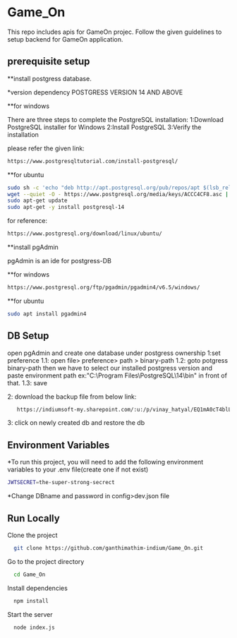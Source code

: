 # Game_On

This repo includes apis for GameOn projec.
Follow the given guidelines to setup backend for GameOn application.

## prerequisite setup

**install postgress database.

*version dependency
  POSTGRESS VERSION 14 AND ABOVE

**for windows

There are three steps to complete the PostgreSQL installation:
1:Download PostgreSQL installer for Windows
2:Install PostgreSQL
3:Verify the installation

please refer the given link:
```bash
https://www.postgresqltutorial.com/install-postgresql/
```

**for ubuntu 

```bash
sudo sh -c 'echo "deb http://apt.postgresql.org/pub/repos/apt $(lsb_release -cs)-pgdg main" > /etc/apt/sources.list.d/pgdg.list'
wget --quiet -O - https://www.postgresql.org/media/keys/ACCC4CF8.asc | sudo apt-key add -
sudo apt-get update
sudo apt-get -y install postgresql-14
```

for reference:
```bash
https://www.postgresql.org/download/linux/ubuntu/
```
**install pgAdmin

pgAdmin is an ide for postgress-DB

**for windows

```bash
https://www.postgresql.org/ftp/pgadmin/pgadmin4/v6.5/windows/
```

**for ubuntu

```bash
sudo apt install pgadmin4
```

## DB Setup
open pgAdmin and create one database under postgress ownership
1:set preference
  1.1: open file> preference> path > binary-path
  1.2: goto potgress binary-path then we have to select our installed postgress version and 
       paste environment path ex:"C:\Program Files\PostgreSQL\14\bin" in front of that.
  1.3: save

2: download the backup file from below link:
```bash
   https://indiumsoft-my.sharepoint.com/:u:/p/vinay_hatyal/EQ1mA0cT4blLl2laGu-8tncBSLmIgavLmTTY86JWY0il-g?e=GNL7bD
 ```
3: click on newly created db and restore the db



## Environment Variables
*To run this project, you will need to add the following environment variables to your .env file(create one if not exist)

```bash
JWTSECRET=the-super-strong-secrect
```

*Change DBname and password in config>dev.json file


## Run Locally

Clone the project

```bash
  git clone https://github.com/ganthimathim-indium/Game_On.git
```

Go to the project directory

```bash
  cd Game_On
```

Install dependencies

```bash
  npm install
```

Start the server

```bash
  node index.js
```


